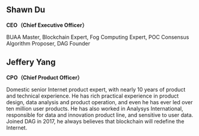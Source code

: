 ## Shawn Du

**CEO（Chief Executive Officer）**  

BUAA Master, Blockchain Expert, Fog Computing Expert, POC Consensus Algorithm Proposer, DAG Founder

## Jeffery Yang

**CPO（Chief Product Officer）**  

Domestic senior Internet product expert, with nearly 10 years of product and technical experience. He has rich practical experience in product design, data analysis and product operation, and even he has ever led over ten million user products. He has also worked in Analysys International, responsible for data and innovation product line, and sensitive to user data. Joined DAG in 2017, he always believes that blockchain will redefine the Internet.</br>
